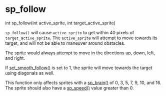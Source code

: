 # sp_follow

<Prototype>int sp_follow(int active_sprite, int target_active_sprite)</Prototype>

`sp_follow()` will cause `active_sprite` to get within 40 pixels of `target_active_sprite`. The `active_sprite` will attempt to move towards its target, and will not be able to maneuver around obstacles.

<VersionInfo dink="< 1.08">

The sprite would always attempt to move in the directions up, down, left, and right.

</VersionInfo>

<VersionInfo dink="1.08" freedink="all">

If [set_smooth_follow()](./set-smooth-follow.md) is set to 1, the sprite will move towards the target using diagonals as well.

</VersionInfo>

This function only affects sprites with a [sp_brain()](./sp-brain.md) of 0, 3, 5, 7, 9, 10, and 16. The sprite should also have a [sp_speed()](./sp-speed.md) value greater than 0.
